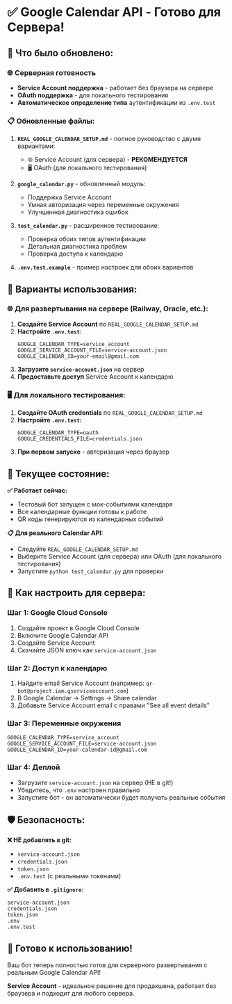 # ✅ Google Calendar API - Готово для Сервера!

## 🎯 Что было обновлено:

### 🌐 Серверная готовность
- **Service Account поддержка** - работает без браузера на сервере
- **OAuth поддержка** - для локального тестирования
- **Автоматическое определение типа** аутентификации из `.env.test`

### 📋 Обновленные файлы:

1. **`REAL_GOOGLE_CALENDAR_SETUP.md`** - полное руководство с двумя вариантами:
   - 🌐 Service Account (для сервера) - **РЕКОМЕНДУЕТСЯ**
   - 🖥️ OAuth (для локального тестирования)

2. **`google_calendar.py`** - обновленный модуль:
   - Поддержка Service Account
   - Умная авторизация через переменные окружения
   - Улучшенная диагностика ошибок

3. **`test_calendar.py`** - расширенное тестирование:
   - Проверка обоих типов аутентификации
   - Детальная диагностика проблем
   - Проверка доступа к календарю

4. **`.env.test.example`** - пример настроек для обоих вариантов

## 🚀 Варианты использования:

### 🌐 Для развертывания на сервере (Railway, Oracle, etc.):

1. **Создайте Service Account** по `REAL_GOOGLE_CALENDAR_SETUP.md`
2. **Настройте `.env.test`:**
   ```env
   GOOGLE_CALENDAR_TYPE=service_account
   GOOGLE_SERVICE_ACCOUNT_FILE=service-account.json
   GOOGLE_CALENDAR_ID=your-email@gmail.com
   ```
3. **Загрузите `service-account.json`** на сервер
4. **Предоставьте доступ** Service Account к календарю

### 🖥️ Для локального тестирования:

1. **Создайте OAuth credentials** по `REAL_GOOGLE_CALENDAR_SETUP.md`
2. **Настройте `.env.test`:**
   ```env
   GOOGLE_CALENDAR_TYPE=oauth
   GOOGLE_CREDENTIALS_FILE=credentials.json
   ```
3. **При первом запуске** - авторизация через браузер

## 🧪 Текущее состояние:

**✅ Работает сейчас:**
- Тестовый бот запущен с мок-событиями календаря
- Все календарные функции готовы к работе
- QR коды генерируются из календарных событий

**📋 Для реального Calendar API:**
- Следуйте `REAL_GOOGLE_CALENDAR_SETUP.md`
- Выберите Service Account (для сервера) или OAuth (для локального тестирования)
- Запустите `python test_calendar.py` для проверки

## 🔧 Как настроить для сервера:

### Шаг 1: Google Cloud Console
1. Создайте проект в Google Cloud Console
2. Включите Google Calendar API
3. Создайте Service Account
4. Скачайте JSON ключ как `service-account.json`

### Шаг 2: Доступ к календарю
1. Найдите email Service Account (например: `qr-bot@project.iam.gserviceaccount.com`)
2. В Google Calendar → Settings → Share calendar
3. Добавьте Service Account email с правами "See all event details"

### Шаг 3: Переменные окружения
```env
GOOGLE_CALENDAR_TYPE=service_account
GOOGLE_SERVICE_ACCOUNT_FILE=service-account.json
GOOGLE_CALENDAR_ID=your-calendar-id@gmail.com
```

### Шаг 4: Деплой
- Загрузите `service-account.json` на сервер (НЕ в git!)
- Убедитесь, что `.env` настроен правильно
- Запустите бот - он автоматически будет получать реальные события

## 🛡️ Безопасность:

**❌ НЕ добавлять в git:**
- `service-account.json`
- `credentials.json`
- `token.json`
- `.env.test` (с реальными токенами)

**✅ Добавить в `.gitignore`:**
```gitignore
service-account.json
credentials.json
token.json
.env
.env.test
```

## 🎉 Готово к использованию!

Ваш бот теперь полностью готов для серверного развертывания с реальным Google Calendar API!

**Service Account** - идеальное решение для продакшена, работает без браузера и подходит для любого сервера.
